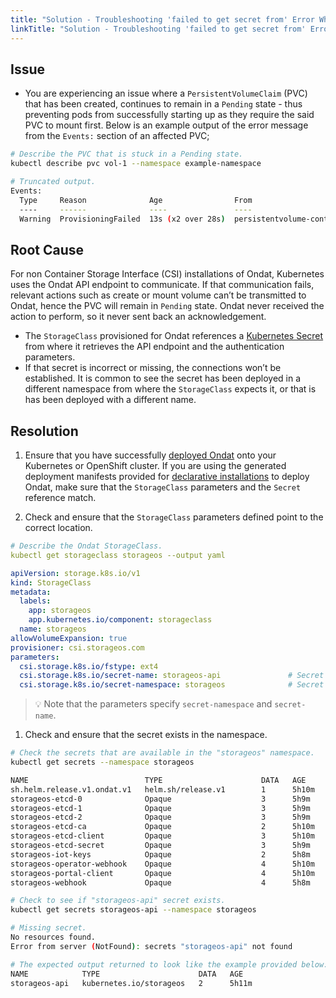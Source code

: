 ```yaml
---
title: "Solution - Troubleshooting 'failed to get secret from' Error When Provisioning Volumes"
linkTitle: "Solution - Troubleshooting 'failed to get secret from' Error When Provisioning Volumes"
---
```


## Issue

- You are experiencing an issue where a `PersistentVolumeClaim` (PVC) that has been created, continues to remain in a `Pending` state - thus preventing pods from successfully starting up as they require the said PVC to mount first. Below is an example output of the error message from the `Events:` section of an affected PVC;

```bash
# Describe the PVC that is stuck in a Pending state.
kubectl describe pvc vol-1 --namespace example-namespace

# Truncated output.
Events:
  Type     Reason              Age                From                         Message
  ----     ------              ----               ----                         -------
  Warning  ProvisioningFailed  13s (x2 over 28s)  persistentvolume-controller  Failed to provision volume with StorageClass "storageos": failed to get secret from ["storageos"/"storageos-api"]
```

## Root Cause

For non Container Storage Interface (CSI) installations of Ondat, Kubernetes uses the Ondat API endpoint to communicate. If that communication fails, relevant actions such as create or mount volume can’t be transmitted to Ondat, hence the PVC will remain in `Pending` state. Ondat never received the action to perform, so it never sent back an acknowledgement.

- The `StorageClass` provisioned for Ondat references a [Kubernetes Secret](https://kubernetes.io/docs/concepts/configuration/secret/) from where it retrieves the API endpoint and the authentication parameters.
- If that secret is incorrect or missing, the connections won’t be established. It is common to see the secret has been deployed in a different namespace from where the `StorageClass` expects it, or that is has been deployed with a different name.

## Resolution

1. Ensure that you have successfully [deployed Ondat](/docs/install/) onto your Kubernetes or OpenShift cluster. If you are using the generated deployment manifests provided for [declarative installations](/docs/install/advanced/) to deploy Ondat,  make sure that the `StorageClass` parameters and the `Secret` reference match.

1. Check and ensure that the `StorageClass` parameters defined point to the correct location.

 ```yaml
 # Describe the Ondat StorageClass.
 kubectl get storageclass storageos --output yaml

 apiVersion: storage.k8s.io/v1
 kind: StorageClass
 metadata:
   labels:
     app: storageos
     app.kubernetes.io/component: storageclass
   name: storageos
 allowVolumeExpansion: true
 provisioner: csi.storageos.com
 parameters:
   csi.storage.k8s.io/fstype: ext4
   csi.storage.k8s.io/secret-name: storageos-api               # Secret name.
   csi.storage.k8s.io/secret-namespace: storageos              # Secret namespace.
 ```

 > 💡 Note that the parameters specify `secret-namespace` and `secret-name`.

1. Check and ensure that the secret exists in the namespace.

 ```bash
 # Check the secrets that are available in the "storageos" namespace.
 kubectl get secrets --namespace storageos

 NAME                          TYPE                      DATA   AGE
 sh.helm.release.v1.ondat.v1   helm.sh/release.v1        1      5h10m
 storageos-etcd-0              Opaque                    3      5h9m
 storageos-etcd-1              Opaque                    3      5h9m
 storageos-etcd-2              Opaque                    3      5h9m
 storageos-etcd-ca             Opaque                    2      5h10m
 storageos-etcd-client         Opaque                    3      5h10m
 storageos-etcd-secret         Opaque                    3      5h9m
 storageos-iot-keys            Opaque                    2      5h8m
 storageos-operator-webhook    Opaque                    4      5h10m
 storageos-portal-client       Opaque                    4      5h10m
 storageos-webhook             Opaque                    4      5h8m

 # Check to see if "storageos-api" secret exists.
 kubectl get secrets storageos-api --namespace storageos

 # Missing secret.
 No resources found.
 Error from server (NotFound): secrets "storageos-api" not found

 # The expected output returned to look like the example provided below:
 NAME            TYPE                      DATA   AGE
 storageos-api   kubernetes.io/storageos   2      5h11m
 ```
